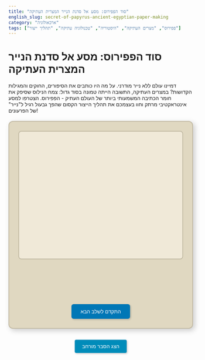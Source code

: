 ```yaml
---
title: "סוד הפפירוס: מסע אל סדנת הנייר המצרית העתיקה"
english_slug: secret-of-papyrus-ancient-egyptian-paper-making
category: "ארכאולוגיה"
tags: ["פפירוס", "מצרים העתיקה", "היסטוריה", "טכנולוגיה עתיקה", "תהליך ייצור"]
---
```

# סוד הפפירוס: מסע אל סדנת הנייר המצרית העתיקה

דמיינו עולם ללא נייר מודרני. על מה היו כותבים את הסיפורים, החוקים והמגילות הקדושות? במצרים העתיקה, התשובה הייתה טמונה בסוד גדול: צמח הנילוס שסיפק את חומר הכתיבה המשמעותי ביותר של העולם העתיק - הפפירוס. הצטרפו למסע אינטראקטיבי מרתק וחוו בעצמכם את תהליך הייצור הקסום שהפך גבעול רגיל ל"נייר" של הפרעונים!

<div id="papyrus-app">
    <div id="app-area">
        <div id="papyrus-display">
            <!-- Visuals and interactive elements will appear here -->
            <img id="step-image" src="" alt="שלב בתהליך יצור הפפירוס">
            <div id="interactive-element">
                <!-- Dynamic interactive content -->
            </div>
             <div id="papyrus-animation-overlay"></div> <!-- New element for animations -->
        </div>
        <div id="step-info">
            <p id="step-text"></p>
            <div class="button-container">
                <button id="perform-action-btn" class="action-button" style="display: none;">בצע פעולה</button>
                 <button id="next-step-btn" class="navigation-button">התקדם לשלב הבא</button>
            </div>
        </div>
    </div>
</div>

<style>
    :root {
        --egyptian-sand: #e0d8c1;
        --egyptian-clay: #c0b8a1;
        --egyptian-blue: #0077b6;
        --egyptian-gold: #ffc300;
        --papyrus-light: #f0e9d8;
        --papyrus-dark: #d8cfa1;
        --success-color: #4CAF50;
        --button-bg: var(--egyptian-blue);
        --button-hover: #023e8a;
    }

    #papyrus-app {
        font-family: 'Arial', sans-serif; /* Consider a more thematic font if available/safe */
        direction: rtl;
        text-align: right;
        max-width: 800px;
        margin: 20px auto;
        border: 2px solid var(--egyptian-clay);
        border-radius: 12px;
        padding: 25px;
        background-color: var(--egyptian-sand);
        box-shadow: 5px 5px 15px rgba(0,0,0,0.2);
        overflow: hidden; /* Important for animations */
    }

    #app-area {
        display: flex;
        flex-direction: column;
        gap: 25px;
        align-items: center;
    }

    #papyrus-display {
        width: 100%;
        min-height: 350px; /* Increased height */
        background-color: var(--papyrus-light);
        border: 2px solid var(--egyptian-clay);
        border-radius: 8px;
        display: flex;
        flex-direction: column; /* Allow stacking elements */
        justify-content: center;
        align-items: center;
        overflow: hidden;
        position: relative;
        padding: 15px;
        box-sizing: border-box;
        transition: background-color 0.5s ease;
    }

    #step-image {
        max-width: 100%;
        max-height: 320px;
        display: none; /* Initially hidden, shown by JS */
        object-fit: contain; /* Ensures image fits without distortion */
        transition: opacity 0.5s ease;
    }

     #interactive-element {
        padding: 10px; /* Slightly less padding */
        text-align: center;
        width: 100%;
        box-sizing: border-box;
        flex-grow: 1; /* Allow it to take available space */
        display: flex; /* Use flexbox for centering/layout within interactive area */
        justify-content: center;
        align-items: center;
        position: relative; /* For absolute positioned children */
    }

     #papyrus-animation-overlay {
         position: absolute;
         top: 0;
         left: 0;
         width: 100%;
         height: 100%;
         pointer-events: none; /* Allow clicks to pass through */
         overflow: hidden;
         z-index: 10; /* Above other elements */
     }

    #step-info {
        width: 100%;
        text-align: center;
    }

    #step-text {
        min-height: 4em; /* Reserve more space */
        margin-bottom: 20px;
        line-height: 1.6;
        color: #333;
        font-size: 1.1em;
    }

    .button-container {
        display: flex;
        justify-content: center;
        gap: 15px; /* Space between buttons */
    }

    .action-button, .navigation-button {
        padding: 12px 25px; /* Increased padding */
        font-size: 1em;
        cursor: pointer;
        background-color: var(--button-bg);
        color: white;
        border: none;
        border-radius: 6px; /* More rounded */
        transition: background-color 0.3s ease, transform 0.1s ease;
        box-shadow: 2px 2px 5px rgba(0,0,0,0.2);
    }

    .action-button:hover, .navigation-button:hover {
        background-color: var(--button-hover);
        transform: translateY(-2px); /* Lift effect on hover */
    }
     .action-button:active, .navigation-button:active {
        transform: translateY(1px); /* Press effect */
    }

    #perform-action-btn.active {
         background-color: var(--success-color); /* Indicate action is ready */
         box-shadow: 0 0 8px var(--success-color);
    }

    #explanation-btn {
        display: block;
        margin: 30px auto 20px;
        padding: 10px 20px;
        font-size: 1em;
        cursor: pointer;
        background-color: #008CBA; /* Keep a standard blue */
        color: white;
        border: none;
        border-radius: 4px;
        transition: background-color 0.3s ease;
        box-shadow: 2px 2px 5px rgba(0,0,0,0.2);
    }

    #explanation-btn:hover {
        background-color: #007bb5;
    }

    #full-explanation {
        display: none; /* Initially hidden */
        margin-top: 30px;
        padding: 25px;
        border: 2px solid var(--egyptian-clay);
        border-radius: 8px;
        background-color: #fff;
        direction: rtl;
        text-align: right;
        line-height: 1.7;
        color: #333;
    }

    #full-explanation h2 {
        color: #00509d; /* Deeper blue */
        border-bottom: 2px solid var(--egyptian-clay);
        padding-bottom: 10px;
        margin-bottom: 20px;
        font-size: 1.8em;
    }

    #full-explanation h3 {
        color: var(--egyptian-blue);
        margin-top: 25px;
        margin-bottom: 10px;
        font-size: 1.3em;
    }

    #full-explanation p {
        margin-bottom: 15px;
    }

    #full-explanation ul {
        margin-bottom: 15px;
        padding-right: 25px;
        list-style: disc;
    }

    #full-explanation li {
        margin-bottom: 10px;
    }

    /* Specific styles for interactive elements */
    .soaking-timer {
        font-size: 3em; /* Larger */
        font-weight: bold;
        color: var(--egyptian-blue);
        position: absolute; /* Center it */
        top: 50%;
        left: 50%;
        transform: translate(-50%, -50%);
        opacity: 0; /* Start hidden */
        animation: fadeIn 0.5s forwards;
    }

    @keyframes fadeIn {
        to { opacity: 1; }
    }

    /* Styles for the arrangement grid */
    .layer-grid {
        display: grid;
        grid-template-columns: repeat(3, 90px); /* Larger grid cells */
        grid-template-rows: repeat(3, 90px);
        gap: 8px; /* Increased gap */
        border: 2px dashed var(--egyptian-blue); /* Thematic dashed border */
        padding: 15px; /* Increased padding */
        background-color: var(--papyrus-light);
        justify-content: center;
        margin: 0 auto;
        border-radius: 8px;
        transition: border-color 0.5s ease;
        position: relative; /* For absolute children like "strips" */
    }

    .grid-cell-placeholder {
        border: 1px dashed #888;
        background-color: #f0e9d8;
        display: flex;
        justify-content: center;
        align-items: center;
        font-size: 0.9em;
        color: #666;
        border-radius: 4px;
    }

    .grid-cell-arranged {
        border: 1px solid var(--egyptian-clay);
        border-radius: 4px;
        position: relative; /* For pseudo-elements or content */
        overflow: hidden;
    }

     /* Representing strips within the grid cells */
     .grid-cell-arranged::before {
         content: '';
         position: absolute;
         top: 0;
         left: 0;
         width: 100%;
         height: 100%;
         background-color: var(--papyrus-dark); /* Base strip color */
         opacity: 0.7;
     }

     .grid-cell-arranged.vertical::before {
         /* Simulate vertical strips */
         background: repeating-linear-gradient(to right, var(--papyrus-dark), var(--papyrus-dark) 15px, var(--papyrus-light) 15px, var(--papyrus-light) 18px);
     }

     .grid-cell-arranged.horizontal::before {
         /* Simulate horizontal strips */
          background: repeating-linear-gradient(to bottom, var(--papyrus-dark), var(--papyrus-dark) 15px, var(--papyrus-light) 15px, var(--papyrus-light) 18px);
     }

    .grid-arranged-complete {
        border-color: var(--success-color);
        box-shadow: 0 0 10px var(--success-color);
    }


    /* Animation for cutting */
    @keyframes cut-animation {
        0% { transform: translateX(0); }
        50% { transform: translateX(calc(100% - 20px)); } /* Simulate knife moving across */
        100% { transform: translateX(0); }
    }

     .cutting-knife {
         position: absolute;
         top: 50%;
         left: 0;
         transform: translateY(-50%);
         width: 20px;
         height: 50px; /* Represents a simple knife visual */
         background-color: #555;
         clip-path: polygon(0% 0%, 100% 50%, 0% 100%); /* Triangular blade */
         animation: cut-animation 1s ease-in-out forwards;
         opacity: 0;
         display: none; /* Hidden by default */
     }

     .cutting-knife.active {
         display: block;
         opacity: 1;
     }

    /* Animation for pressing */
    @keyframes press-animation {
        0% { transform: translateY(-100px); opacity: 0; }
        50% { transform: translateY(0); opacity: 1; }
        100% { transform: translateY(0); opacity: 1; }
    }

     .press-weight {
         position: absolute;
         top: 0;
         left: 50%;
         transform: translate(-50%, -100px); /* Start above display */
         width: 150px;
         height: 50px;
         background-color: #8B4513; /* Wood brown */
         border-radius: 5px;
         box-shadow: 0 10px 20px rgba(0,0,0,0.3);
         opacity: 0;
         animation: press-animation 1s ease-out forwards;
         display: none; /* Hidden by default */
     }
     .press-weight::after {
         content: '';
         position: absolute;
         top: 50%;
         left: 50%;
         transform: translate(-50%, -50%);
         width: 30px;
         height: 70px;
         background-color: #654321; /* Darker wood */
         border-radius: 3px;
     }

      .press-weight.active {
         display: block;
      }

      /* Polishing effect */
      .polishing-effect {
          position: absolute;
          top: 0;
          left: 0;
          width: 100%;
          height: 100%;
          background: radial-gradient(circle, rgba(255,255,150,0.5) 0%, rgba(255,255,150,0) 70%);
          opacity: 0;
          animation: polish-shine 1.5s ease-out forwards;
          display: none;
      }
       @keyframes polish-shine {
            0% { opacity: 0; transform: scale(0.5); }
            50% { opacity: 1; transform: scale(1); }
            100% { opacity: 0; transform: scale(1.2); }
       }
       .polishing-effect.active {
           display: block;
       }


</style>

<button id="explanation-btn">הצג הסבר מורחב</button>

<div id="full-explanation">
    <h2>סוד הפפירוס: מסע אל סדנת הנייר המצרית העתיקה - הסבר מורחב</h2>

    <p>הפפירוס היה עמוד תווך בציוויליזציה המצרית. הוא לא שימש רק לכתיבה, אלא היה חומר גלם חיוני ליצירת סירות קלות, סלים, חבלים, סנדלים, ואפילו מזון ותרופות. אך תפקידו המשמעותי ביותר היה כ"נייר" העולם העתיק, ששינה את פני התקשורת, המנהל והאגירה של ידע.</p>

    <h3>מקור החומר: צמח הגומא (Cyperus papyrus)</h3>
    <p>צמח הגומא, שגדל לגובה של עד 5 מטרים בגדות הנילוס והאזורים הביצתיים, היה מתנה אמיתית מהטבע עבור המצרים. גבעוליו המשולשים והחזקים, אך מלאי ליבה ספוגית ועשירה בשרף טבעי, היו חומר הגלם המושלם. סוד תהליך הייצור נשמר בקנאות על ידי הסדנאות המצריות, מה שהפך את הפפירוס למצרך יקר ורב-ערך שיוצא לכל רחבי אגן הים התיכון.</p>

    <h3>שלבי הייצור המרכזיים:</h3>
    <ul>
        <li>
            <strong>שלב 1: קציר הגבעולים:</strong> קצירת גבעולי הגומא הצעירים והחזקים ביותר, לרוב מהחלק התחתון אך לא קרוב מדי לשורש.
        </li>
        <li>
            <strong>שלב 2: הסרת הקליפה:</strong> קילוף הזהיר של השכבה החיצונית הירוקה והסיבית כדי לחשוף את הליבה הלבנה והעסיסית שבפנים.
        </li>
        <li>
            <strong>שלב 3: פריסה לרצועות:</strong> חיתוך הליבה לאורכה לרצועות דקות ואחידות ככל הניתן. אחידות ודקות הרצועות השפיעו ישירות על איכות הגיליון הסופי.
        </li>
        <li>
            <strong>שלב 4: השריה במים:</strong> טבילת הרצועות במים (לעיתים מי הנילוס עצמו) למשך מספר ימים או שבועות. תהליך זה רכך אותן, סילק סוכרים ועמילנים לא רצויים, והותיר את השרף הטבעי (הליגנין) שהפך לדבק הטבעי של הגיליון. אורך ההשריה השפיע גם על צבע הפפירוס הסופי (השריה קצרה יותר = צבע בהיר יותר).
        </li>
        <li>
            <strong>שלב 5: סידור הגיליון:</strong> סידור קפדני של הרצועות על משטח שטוח בשתי שכבות ניצבות: שכבה אחת לאורך (עם כיוון הגבעול) ושכבה שנייה לרוחב (מאונכת). הרצועות בכל שכבה חופפות מעט זו את זו.
        </li>
        <li>
            <strong>שלב 6: כבישה:</strong> הגיליון המסודר הונח בין פיסות בד סופגות או לבד צמר והוכנס למכבש כבד. המשקל הכבד סחט את עודפי המים וגרם לשרף הטבעי שנותר ברצועות להידבק ולהתמזג זו בזו ליצירת יחידה אחת – גיליון הפפירוס.
        </li>
         <li>
            <strong>שלב 7: ייבוש:</strong> לאחר הכבישה, הגיליון הועבר לייבוש סופי באוויר הפתוח או בשמש.
        </li>
        <li>
            <strong>שלב 8: ליטוש:</strong> ליטוש עדין של פני הגיליון (בעיקר צד אחד, הצד ה"רקטו" עם הרצועות האופקיות) בעזרת אבן חלקה, קונכייה או כלי עצם, ליצירת משטח כתיבה חלק ואחיד, שאינו "שואב" את הדיו. גיליונות יחידים הודבקו זה לזה ליצירת מגילות ארוכות ונוחות לשימוש ולאחסון.
        </li>
    </ul>

    <h3>חשיבות ותפוצה</h3>
    <p>הפפירוס היה בעל חשיבות כלכלית, מנהלית ותרבותית עצומה. ייצורו ומסחרו היו מונופול מלכותי או מדיני במצרים למשך תקופות ארוכות. מגילות פפירוס נשאו מידע על היסטוריה, ספרות, מדע, רפואה, דת וכלכלה, ואפשרו את ניהולה של אימפריה רחבה ואת הפצת הידע בעולם העתיק. הפפירוס שימש כחומר הכתיבה העיקרי באגן הים התיכון עד שהחל להיות מוחלף בהדרגה על ידי הקלף (עור מעובד, עמיד יותר) בסוף העת העתיקה ובתחילת ימי הביניים.</p>
</div>

<script>
    const stepTextElement = document.getElementById('step-text');
    const stepImageElement = document.getElementById('step-image');
    const interactiveElement = document.getElementById('interactive-element');
    const nextStepBtn = document.getElementById('next-step-btn');
    const performActionBtn = document.getElementById('perform-action-btn');
    const explanationBtn = document.getElementById('explanation-btn');
    const fullExplanation = document.getElementById('full-explanation');
    const papyrusDisplay = document.getElementById('papyrus-display');
     const animationOverlay = document.getElementById('papyrus-animation-overlay');


    let currentStepIndex = 0;
    let timerInterval;

    const steps = [
        {
            text: 'שלב 1: ברוכים הבאים לסדנה! נתחיל בקציר הגבעולים הצעירים והחזקים של צמח הגומא מגדות הנילוס.',
            image: 'https://upload.wikimedia.org/wikipedia/commons/thumb/3/34/Papyrus_plant.jpg/400px-Papyrus_plant.jpg', // Example: Image of Papyrus plant
            interactive: null,
            actionRequired: false,
            buttonText: 'נקצור את הגבעולים!'
        },
        {
            text: 'שלב 2: נקלף את הקליפה הירוקה החיצונית כדי להגיע אל הליבה הלבנה והרכה שבפנים.',
            image: 'https://via.placeholder.com/400x250?text=שלב+2:+קילוף+הגבעול', // Placeholder with relevant text
            interactive: null,
            actionRequired: false,
             buttonText: 'נמשיך לקילוף'
        },
        {
            text: 'שלב 3: זהירות! עכשיו נפרוס את הליבה לרצועות דקות כחוט. ככל שהרצועות דקות ואחידות יותר, הפפירוס יהיה איכותי יותר.',
            image: 'https://via.placeholder.com/400x250?text=שלב+3:+פריסת+ליבה', // Placeholder with relevant text
            interactive: { type: 'cutting' }, // New interactive type
            actionRequired: true,
             buttonText: 'פורסים רצועות!'
        },
        {
            text: 'שלב 4: נשרה את הרצועות במים למספר ימים. זה מרכך אותן ומשחרר את השרף הטבעי שישמש כדבק.',
            image: null, // No image for this step to focus on interaction
            interactive: { type: 'soaking-timer', duration: 4 }, // Simulate 4 seconds soak
            actionRequired: true,
             buttonText: 'מתחילים בהשריה' // This button will start the timer
        },
        {
            text: 'שלב 5: מסדרים את הרצועות על משטח שטוח בשתי שכבות ניצבות - אופקי ואנכי - בחפיפה קלה.',
            image: null, // No image, focus on grid interaction
            interactive: { type: 'arrangement-grid' }, // Simulate arrangement
            actionRequired: true,
             buttonText: 'סדר רצועות'
        },
        {
            text: 'שלב 6: מפעילים מכבש כבד! זה סוחט את המים ומדביק את הרצועות זו לזו בעזרת השרף הטבעי.',
            image: 'https://via.placeholder.com/400x250?text=שלב+6:+כבישה+במכבש', // Placeholder
            interactive: { type: 'pressing' }, // New interactive type
            actionRequired: true,
             buttonText: 'מפעילים את המכבש'
        },
        {
            text: 'שלב 7: מייבשים את הגיליון המכובס בשמש. זה מאפשר לו להתמצק ולהפוך לחומר יציב.',
            image: 'https://via.placeholder.com/400x250?text=שלב+7:+ייבוש+בשמש', // Placeholder
            interactive: null,
            actionRequired: false,
             buttonText: 'מייבשים בשמש'
        },
        {
            text: 'שלב 8: מלטשים את פני הגיליון בעזרת אבן חלקה לקבלת משטח כתיבה נעים וחלק. הפפירוס מוכן!',
            image: 'https://via.placeholder.com/400x250?text=שלב+8:+ליטוש+הפפירוס', // Placeholder
            interactive: { type: 'polishing' }, // New interactive type
            actionRequired: true, // Make polishing an action
            buttonText: 'מלטשים את הפפירוס'
        },
         {
            text: 'מזל טוב! יצרתם גיליון פפירוס מצרי עתיק. עכשיו אפשר להתחיל לכתוב עליו הירוגליפים או סיפורים!',
            image: 'https://upload.wikimedia.org/wikipedia/commons/thumb/a/a8/Papyrus_%284015667415%29.jpg/400px-Papyrus_%284015667415%29.jpg', // Example: Image of finished papyrus
            interactive: null,
            actionRequired: false,
            isLastStep: true,
             buttonText: 'סיימנו!' // Button won't show, just for consistency
         }
    ];

    function updateStepDisplay(stepIndex) {
        const step = steps[stepIndex];
        stepTextElement.textContent = step.text;

        // Clear previous visuals and interactive elements
        stepImageElement.style.display = 'none';
        stepImageElement.src = '';
        interactiveElement.innerHTML = '';
        interactiveElement.className = ''; // Reset classes
         animationOverlay.innerHTML = ''; // Clear animations

        // Update image
        if (step.image) {
            stepImageElement.src = step.image;
            stepImageElement.style.display = 'block';
             stepImageElement.style.opacity = 0; // Start faded out
             setTimeout(() => stepImageElement.style.opacity = 1, 50); // Fade in
        }

        // Update buttons
        nextStepBtn.style.display = 'none';
        performActionBtn.style.display = 'none';
        performActionBtn.classList.remove('active');


        if (step.interactive) {
            performActionBtn.textContent = step.buttonText;
            performActionBtn.style.display = 'block';
             performActionBtn.classList.add('active'); // Indicate action is needed

            if (step.interactive.type === 'soaking-timer') {
                // Set up timer display but start timer only on action click
                 interactiveElement.className = 'soaking-timer';
                 interactiveElement.textContent = `לחץ "${step.buttonText}" להתחלת ההשריה...`;
                 // Timer starts in performAction
            } else if (step.interactive.type === 'arrangement-grid') {
                 interactiveElement.className = 'layer-grid';
                 // Add 9 placeholder cells to the grid
                 for (let i = 0; i < 9; i++) {
                     const cell = document.createElement('div');
                     cell.className = 'grid-cell-placeholder';
                     interactiveElement.appendChild(cell);
                 }
            } else if (step.interactive.type === 'cutting') {
                // Cutting animation element is added by performAction
                 interactiveElement.textContent = 'לחץ על הכפתור "פורסים רצועות!" כדי לחתוך את הליבה.';
            } else if (step.interactive.type === 'pressing') {
                 interactiveElement.textContent = 'לחץ על הכפתור "מפעילים את המכבש" כדי לכבוש את הגיליון.';
            } else if (step.interactive.type === 'polishing') {
                 interactiveElement.textContent = 'לחץ על הכפתור "מלטשים את הפפירוס" כדי להחליק את המשטח.';
            }

        } else {
            // No interactive element, show next step button unless it's the last step
            if (!step.isLastStep) {
                 nextStepBtn.textContent = step.buttonText || 'הבא';
                 nextStepBtn.style.display = 'block';
            } else {
                 // Last step, maybe a final message or restart option could go here
                 stepTextElement.textContent = step.text; // Ensure final text is shown
                 nextStepBtn.style.display = 'none';
                 performActionBtn.style.display = 'none';
            }
        }
    }

    function goToNextStep() {
        // Clear any ongoing timers or animations before moving
        clearInterval(timerInterval);
        animationOverlay.innerHTML = ''; // Remove animation elements

        if (currentStepIndex < steps.length - 1) {
            currentStepIndex++;
            updateStepDisplay(currentStepIndex);
        }
    }

    function performAction() {
        const step = steps[currentStepIndex];
        if (step.interactive && step.actionRequired) {
             // Hide action button immediately to prevent double clicks
             performActionBtn.style.display = 'none';
             performActionBtn.classList.remove('active');


            if (step.interactive.type === 'soaking-timer') {
                let timeRemaining = step.interactive.duration;
                interactiveElement.textContent = `זמן השריה: ${timeRemaining} שניות`;
                 interactiveElement.style.opacity = 1; // Ensure timer is visible after action

                timerInterval = setInterval(() => {
                    timeRemaining--;
                    interactiveElement.textContent = `זמן השריה: ${timeRemaining} שניות`;
                    if (timeRemaining <= 0) {
                        clearInterval(timerInterval);
                        interactiveElement.textContent = 'השריה הסתיימה!';
                        // After timer, show next step button
                        nextStepBtn.textContent = steps[currentStepIndex + 1]?.buttonText || 'הבא';
                        nextStepBtn.style.display = 'block';
                    }
                }, 1000);

            } else if (step.interactive.type === 'arrangement-grid') {
                // Simulate arrangement process with visual updates
                 const cells = interactiveElement.querySelectorAll('.grid-cell-placeholder');
                 cells.forEach((cell, i) => {
                     // Simple pattern: alternating horizontal/vertical
                     const isVertical = i % 2 === 0;
                     cell.className = 'grid-cell-arranged ' + (isVertical ? 'vertical' : 'horizontal');
                     // No text needed, the pseudo-elements show the pattern
                 });
                 // Add visual indication of completion
                 interactiveElement.classList.add('grid-arranged-complete');

                // After visual update, show next step button after a short delay
                 setTimeout(() => {
                     nextStepBtn.textContent = steps[currentStepIndex + 1]?.buttonText || 'הבא';
                     nextStepBtn.style.display = 'block';
                 }, 1000); // Give a moment for the user to see the result

             } else if (step.interactive.type === 'cutting') {
                 // Simulate cutting animation
                 const knife = document.createElement('div');
                 knife.className = 'cutting-knife active';
                 animationOverlay.appendChild(knife); // Add knife animation over display area

                 // After animation finishes (approx 1 sec), show next step button
                 setTimeout(() => {
                     animationOverlay.innerHTML = ''; // Remove knife
                     interactiveElement.textContent = 'הליבה נפרסה לרצועות דקות, מוכנות להשריה!'; // Add feedback text
                     nextStepBtn.textContent = steps[currentStepIndex + 1]?.buttonText || 'הבא';
                     nextStepBtn.style.display = 'block';
                 }, 1200); // Slightly longer than animation duration

             } else if (step.interactive.type === 'pressing') {
                 // Simulate pressing animation
                 const weight = document.createElement('div');
                 weight.className = 'press-weight active';
                 animationOverlay.appendChild(weight); // Add weight animation

                 // After animation finishes (approx 1 sec), show next step button
                 setTimeout(() => {
                     animationOverlay.innerHTML = ''; // Remove weight
                     interactiveElement.textContent = 'הגיליון נכבש והרצועות הודבקו!'; // Add feedback text
                     nextStepBtn.textContent = steps[currentStepIndex + 1]?.buttonText || 'הבא';
                     nextStepBtn.style.display = 'block';
                 }, 1200); // Slightly longer than animation duration

              } else if (step.interactive.type === 'polishing') {
                 // Simulate polishing animation
                 const shine = document.createElement('div');
                 shine.className = 'polishing-effect active';
                 animationOverlay.appendChild(shine); // Add shine animation

                 // After animation finishes (approx 1.5 sec), show next step button
                 setTimeout(() => {
                     animationOverlay.innerHTML = ''; // Remove shine
                     interactiveElement.textContent = 'הגיליון לוטש והפך למשטח כתיבה מושלם!'; // Add feedback text
                     nextStepBtn.textContent = steps[currentStepIndex + 1]?.buttonText || 'הבא'; // This should now lead to the final step
                     nextStepBtn.style.display = 'block';
                 }, 1700); // Slightly longer than animation duration

             }
        }
    }


    // Event listeners
    nextStepBtn.addEventListener('click', goToNextStep);
    performActionBtn.addEventListener('click', performAction);

    explanationBtn.addEventListener('click', () => {
        const isHidden = fullExplanation.style.display === 'none' || fullExplanation.style.display === '';
        fullExplanation.style.display = isHidden ? 'block' : 'none';
        explanationBtn.textContent = isHidden ? 'הסתר הסבר מורחב' : 'הצג הסבר מורחב';
    });

    // Initialize the app with the first step
    updateStepDisplay(currentStepIndex);

</script>